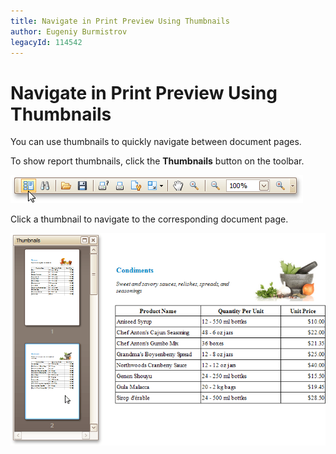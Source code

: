 ```yaml
---
title: Navigate in Print Preview Using Thumbnails
author: Eugeniy Burmistrov
legacyId: 114542
---
```

# Navigate in Print Preview Using Thumbnails
You can use thumbnails to quickly navigate between document pages.

To show report thumbnails, click the **Thumbnails** button on the toolbar.

![document-viewer-show-thumbnails](../../../../images/img118994.png)

Click a thumbnail to navigate to the corresponding document page.

![document-viewer-thumbnails-pane](../../../../images/img118995.png)